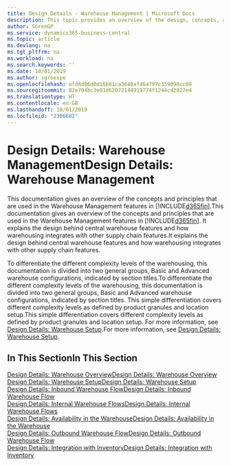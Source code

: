 ```yaml
---
title: Design Details - Warehouse Management | Microsoft Docs
description: This topic provides an overview of the design, concepts, and principles behind the Warehouse Management features in Business Central.
author: SorenGP
ms.service: dynamics365-business-central
ms.topic: article
ms.devlang: na
ms.tgt_pltfrm: na
ms.workload: na
ms.search.keywords: ''
ms.date: 10/01/2019
ms.author: sgroespe
ms.openlocfilehash: efd4d06d0d16b81ca3640af46a797c359098cc08
ms.sourcegitcommit: 02e704bc3e01d62072144919774f1244c42827e4
ms.translationtype: HT
ms.contentlocale: en-GB
ms.lasthandoff: 10/01/2019
ms.locfileid: "2306682"
---
```

# <a name="design-details-warehouse-management"></a><span data-ttu-id="e6b29-103">Design Details: Warehouse Management</span><span class="sxs-lookup"><span data-stu-id="e6b29-103">Design Details: Warehouse Management</span></span>
<span data-ttu-id="e6b29-104">This documentation gives an overview of the concepts and principles that are used in the Warehouse Management features in [!INCLUDE[d365fin](includes/d365fin_md.md)].</span><span class="sxs-lookup"><span data-stu-id="e6b29-104">This documentation gives an overview of the concepts and principles that are used in the Warehouse Management features in [!INCLUDE[d365fin](includes/d365fin_md.md)].</span></span> <span data-ttu-id="e6b29-105">It explains the design behind central warehouse features and how warehousing integrates with other supply chain features.</span><span class="sxs-lookup"><span data-stu-id="e6b29-105">It explains the design behind central warehouse features and how warehousing integrates with other supply chain features.</span></span>  

<span data-ttu-id="e6b29-106">To differentiate the different complexity levels of the warehousing, this documentation is divided into two general groups, Basic and Advanced warehouse configurations, indicated by section titles.</span><span class="sxs-lookup"><span data-stu-id="e6b29-106">To differentiate the different complexity levels of the warehousing, this documentation is divided into two general groups, Basic and Advanced warehouse configurations, indicated by section titles.</span></span> <span data-ttu-id="e6b29-107">This simple differentiation covers different complexity levels as defined by product granules and location setup.</span><span class="sxs-lookup"><span data-stu-id="e6b29-107">This simple differentiation covers different complexity levels as defined by product granules and location setup.</span></span> <span data-ttu-id="e6b29-108">For more information, see [Design Details: Warehouse Setup](design-details-warehouse-setup.md).</span><span class="sxs-lookup"><span data-stu-id="e6b29-108">For more information, see [Design Details: Warehouse Setup](design-details-warehouse-setup.md).</span></span>  

## <a name="in-this-section"></a><span data-ttu-id="e6b29-109">In This Section</span><span class="sxs-lookup"><span data-stu-id="e6b29-109">In This Section</span></span>  
[<span data-ttu-id="e6b29-110">Design Details: Warehouse Overview</span><span class="sxs-lookup"><span data-stu-id="e6b29-110">Design Details: Warehouse Overview</span></span>](design-details-warehouse-overview.md)  
[<span data-ttu-id="e6b29-111">Design Details: Warehouse Setup</span><span class="sxs-lookup"><span data-stu-id="e6b29-111">Design Details: Warehouse Setup</span></span>](design-details-warehouse-setup.md)  
[<span data-ttu-id="e6b29-112">Design Details: Inbound Warehouse Flow</span><span class="sxs-lookup"><span data-stu-id="e6b29-112">Design Details: Inbound Warehouse Flow</span></span>](design-details-inbound-warehouse-flow.md)  
[<span data-ttu-id="e6b29-113">Design Details: Internal Warehouse Flows</span><span class="sxs-lookup"><span data-stu-id="e6b29-113">Design Details: Internal Warehouse Flows</span></span>](design-details-internal-warehouse-flows.md)  
[<span data-ttu-id="e6b29-114">Design Details: Availability in the Warehouse</span><span class="sxs-lookup"><span data-stu-id="e6b29-114">Design Details: Availability in the Warehouse</span></span>](design-details-availability-in-the-warehouse.md)  
[<span data-ttu-id="e6b29-115">Design Details: Outbound Warehouse Flow</span><span class="sxs-lookup"><span data-stu-id="e6b29-115">Design Details: Outbound Warehouse Flow</span></span>](design-details-outbound-warehouse-flow.md)  
[<span data-ttu-id="e6b29-116">Design Details: Integration with Inventory</span><span class="sxs-lookup"><span data-stu-id="e6b29-116">Design Details: Integration with Inventory</span></span>](design-details-integration-with-inventory.md)
